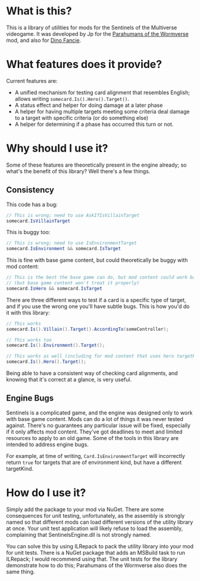 ﻿What is this?
====

This is a library of utilities for mods for the Sentinels of the Multiverse videogame. It was developed by Jp for the [Parahumans of the Wormverse](https://github.com/jamespicone/potw) mod, and also for [Dino Fancie](https://steamcommunity.com/sharedfiles/filedetails/?id=2665501622).

What features does it provide?
====

Current features are:
- A unified mechanism for testing card alignment that resembles English; allows writing `somecard.Is().Hero().Target()`.
- A status effect and helper for doing damage at a later phase
- A helper for having multiple targets meeting some criteria deal damage to a target with specific criteria (or do something else)
- A helper for determining if a phase has occurred this turn or not.

Why should I use it?
====

Some of these features are theoretically present in the engine already; so what's the benefit of this library? Well there's a few things.

Consistency
----

This code has a bug:
```csharp
// This is wrong; need to use AskIfIsVillainTarget
somecard.IsVillainTarget
```

This is buggy too:
```csharp
// This is wrong; need to use IsEnvironmentTarget
somecard.IsEnvironment && somecard.IsTarget
```

This is fine with base game content, but could theoretically be buggy with mod content:
```csharp
// This is the best the base game can do, but mod content could work badly with it
// (but base game content won't treat it properly)
somecard.IsHero && somecard.IsTarget
```

There are three different ways to test if a card is a specific type of target, and if you use the wrong one you'll have subtle bugs. This is how you'd do it with this library:

```csharp
// This works
somecard.Is().Villain().Target().AccordingTo(someController);

// This works too
somecard.Is().Environment().Target();

// This works as well (including for mod content that uses hero targetKinds)
somecard.Is().Hero().Target();
```

Being able to have a consistent way of checking card alignments, and knowing that it's correct at a glance, is very useful.

Engine Bugs
----

Sentinels is a complicated game, and the engine was designed only to work with base game content. Mods can do a lot of things it was never tested against. There's no guarantees any particular issue will be fixed, especially if it only affects mod content. They've got deadlines to meet and limited resources to apply to an old game. Some of the tools in this library are intended to address engine bugs.

For example, at time of writing, `Card.IsEnvironmentTarget` will incorrectly return `true` for targets that are of environment kind, but have a different targetKind.

How do I use it?
====

Simply add the package to your mod via NuGet. There are some consequences for unit testing, unfortunately, as the assembly is strongly named so that different mods can load different versions of the utility library at once. Your unit test application will likely refuse to load the assembly, complaining that SentinelsEngine.dll is not strongly named.

You can solve this by using ILRepack to pack the utility library into your mod for unit tests. There is a NuGet package that adds an MSBuild task to run ILRepack; I would recommend using that. The unit tests for the library demonstrate how to do this; Parahumans of the Wormverse also does the same thing.